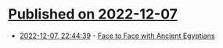 # [Published on 2022-12-07](index.md)

* [2022-12-07, 22:44:39](https://news.ycombinator.com/item?id=33901446) - [Face to Face with Ancient Egyptians](https://news.harvard.edu/gazette/story/2022/09/face-to-face-with-ancient-egyptians/)
